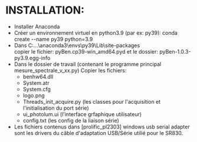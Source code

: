 # INSTALLATION:
- Installer Anaconda
- Créer un environnement virtuel en python3.9 (par ex: py39):
  conda create --name py39 python=3.9
- Dans C:\...\anaconda3\envs\py39\Lib\site-packages\
  copier le fichier:
  pyBen.cp39-win_amd64.pyd
  et le dossier:
  pyBen-1.0.3-py3.9.egg-info
- Dans le dossier de travail (contenant le programme principal mesure_spectrale_v_xx.py)
  Copier les fichiers:  
  - benhw64.dll
  - System.atr
  - System.cfg
  - logo.png
  - Threads_init_acquire.py (les classes pour l'acquisition et l'initialisation du port série)
  - ui_photolum.ui (l'interface grfaphique utilisateur)
  - config.txt (les config de la liaison série)
- Les fichiers contenus dans [prolific_pl2303] windows usb serial adapter sont les drivers du câble d'adaptation USB/Série utilié pour le SR830.
  
